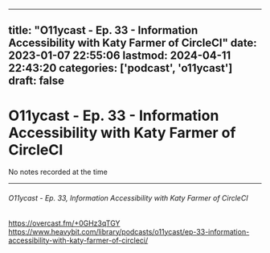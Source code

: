
---
title: "O11ycast - Ep. 33 - Information Accessibility with Katy Farmer of CircleCI"
date: 2023-01-07 22:55:06
lastmod: 2024-04-11 22:43:20
categories: ['podcast', 'o11ycast']
draft: false
---


# O11ycast - Ep. 33 - Information Accessibility with Katy Farmer of CircleCI

No notes recorded at the time

- - -
###### O11ycast - Ep. 33, Information Accessibility with Katy Farmer of CircleCI

https://overcast.fm/+0GHz3qTGY  
https://www.heavybit.com/library/podcasts/o11ycast/ep-33-information-accessibility-with-katy-farmer-of-circleci/

<!-- #public #podcast #o11ycast -->

<!-- {BearID:2DA67573-C8E0-4D7C-9B55-8055C20D1A8A-28016-00002D9805F7D6D9} -->
